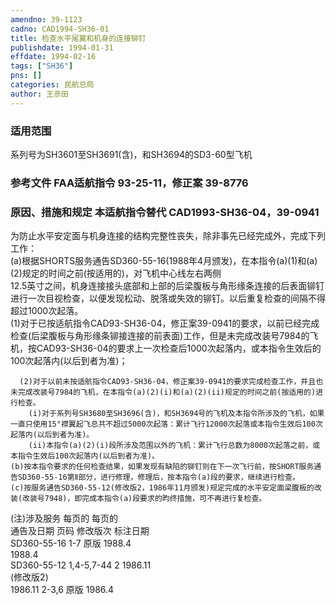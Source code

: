 ```yaml
---
amendno: 39-1123  
cadno: CAD1994-SH36-01  
title: 检查水平尾翼和机身的连接铆钉  
publishdate: 1994-01-31  
effdate: 1994-02-16  
tags: ["SH36"]  
pns: []  
categories: 民航总局  
author: 王彦田  
---
```

  
### 适用范围  
系列号为SH3601至SH3691(含)，和SH3694的SD3-60型飞机  
  
<!--more-->  
### 参考文件    FAA适航指令 93-25-11，修正案 39-8776  
  
### 原因、措施和规定 本适航指令替代 CAD1993-SH36-04，39-0941  
为防止水平安定面与机身连接的结构完整性丧失，除非事先已经完成外，完成下列工作：  
    (a)根据SHORTS服务通告SD360-55-16(1988年4月颁发)，在本指令(a)(1)和(a)(2)规定的时间之前(按适用的)，对飞机中心线左右两侧  
12.5英寸之间，机身连接接头底部和上部的后梁腹板与角形缘条连接的后表面铆钉进行一次目视检查，以便发现松动、脱落或失效的铆钉。以后重复检查的间隔不得超过1000次起落。  
(1)对于已按适航指令CAD93-SH36-04，修正案39-0941的要求，以前已经完成检查(后梁腹板与角形缘条铆接连接的前表面)工作，但是未完成改装号7984的飞机，按CAD93-SH36-04的要求上一次检查后1000次起落内，或本指令生效后的100次起落内(以后到者为准)；  
   
      (2)对于以前未按适航指令CAD93-SH36-04，修正案39-0941的要求完成检查工作，并且也未完成改装号7984的飞机，在本指令(a)(2)(i)和(a)(2)(ii)规定的时间之前(按适用的)进行检查。  
        (i)对于系列号SH3680至SH3696(含)，和SH3694号的飞机及本指令所涉及的飞机，如果一直只使用15°襟翼起飞总共不超过5000次起落：累计飞行12000次起落或本指令生效后100次起落内(以后到者为准)。  
        (ii)本指令(a)(2)(i)段所涉及范围以外的飞机：累计飞行总数为8000次起落之前，或本指令生效后100次起落内(以后到者为准)。  
    (b)按本指令要求的任何检查结果，如果发现有缺陷的铆钉则在下一次飞行前，按SHORT服务通告SD360-55-16第Ⅱ部分，进行修理，修理后，按本指令(a)段的要求，继续进行检查。  
    (c)按服务通告SD360-55-12(修改版2，1986年11月颁发)规定完成的水平安定面梁腹板的改装(改装号7948)，即完成本指令(a)段要求的昀终措施，可不再进行复检查。  
  
(注)涉及服务  每页的   每页的  
    通告及日期   页码  修改版次  标注日期  
SD360-55-16  1-7  原版  1988.4  
1988.4  
SD360-55-12  1,4-5,7-44  2  1986.11  
(修改版2)  
1986.11  2-3,6   原版  1986.4  
  
